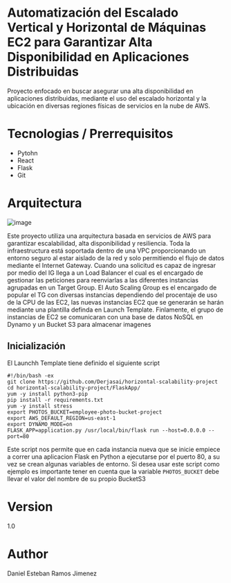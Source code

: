 # Automatización del Escalado Vertical y Horizontal de Máquinas EC2 para Garantizar Alta Disponibilidad en Aplicaciones Distribuidas 
Proyecto enfocado en buscar asegurar una alta disponibilidad en aplicaciones distribuidas, mediante el uso del 
escalado horizontal y la ubicación en diversas regiones físicas de servicios en la nube de AWS.

# Tecnologias / Prerrequisitos

- Pytohn
- React
- Flask
- Git

# Arquitectura

![image](https://github.com/user-attachments/assets/b561fa28-b7bb-4f01-acf6-efdf9c6c39aa)

Este proyecto utiliza una arquitectura basada en servicios de AWS para garantizar escalabilidad, alta disponibilidad y resiliencia. Toda la infraestructura está soportada dentro de una VPC proporcionando un entorno
seguro al estar aislado de la red y solo permitiendo el flujo de datos mediante el Internet Gateway. Cuando una solicitud es capaz de ingresar por medio del IG llega a un Load Balancer el cual es el encargado de 
gestionar las peticiones para reenviarlas a las diferentes instancias agrupadas en un Target Group. El Auto Scaling Group es el encargado de popular el TG con diversas instancias dependiendo del procentaje de uso de la CPU de
las EC2, las nuevas instancias EC2 que se generarán se harán mediante una plantilla definda en Launch Template. Finlamente, el grupo de instancias de EC2 se comunicaran con una base de datos NoSQL en Dynamo y un Bucket S3 para almacenar imagenes

## Inicialización

El Launchh Template tiene definido el siguiente script

```
#!/bin/bash -ex
git clone https://github.com/Derjasai/horizontal-scalability-project
cd horizontal-scalability-project/FlaskApp/
yum -y install python3-pip
pip install -r requirements.txt
yum -y install stress
export PHOTOS_BUCKET=employee-photo-bucket-project
export AWS_DEFAULT_REGION=us-east-1
export DYNAMO_MODE=on
FLASK_APP=application.py /usr/local/bin/flask run --host=0.0.0.0 --port=80
```

Este script nos permite que en cada instancia nueva que se inicie empiece a correr una aplicacion Flask en Python a ejecutarse por el puerto 80, a su vez se crean algunas variables de entorno. Si desea usar este script como ejemplo es importante tener en cuenta
que la variable `PHOTOS_BUCKET` debe llevar el valor del nombre de su propio BucketS3

# Version
1.0

# Author
Daniel Esteban Ramos Jimenez

